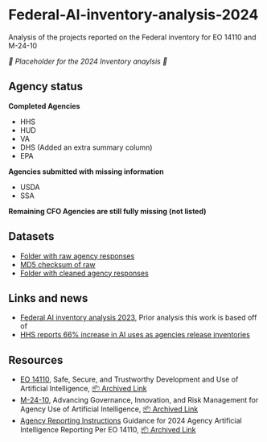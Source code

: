 # Federal-AI-inventory-analysis-2024
Analysis of the projects reported on the Federal inventory for EO 14110 and M-24-10

_🚧 Placeholder for the 2024 Inventory anaylsis 🚧_

## Agency status

**Completed Agencies**

+ HHS
+ HUD
+ VA
+ DHS (Added an extra summary column)
+ EPA

**Agencies submitted with missing information**

+ USDA
+ SSA

**Remaining CFO Agencies are still fully missing (not listed)**

## Datasets

+ [Folder with raw agency responses](data/raw_agency_responses/)
+ [MD5 checksum of raw](data/processed_responses/raw_agency_checksums.csv)
+ [Folder with cleaned agency responses](data/cleaned_agency_responses/)

## Links and news

+ [Federal AI inventory analysis 2023](https://github.com/thoppe/Federal-AI-inventory-analysis-2023), Prior analysis this work is based off of
+ [HHS reports 66% increase in AI uses as agencies release inventories](https://fedscoop.com/hhs-reports-66-increase-in-ai-uses-as-agencies-release-inventories/)

## Resources

+ [EO 14110](https://www.federalregister.gov/documents/2023/11/01/2023-24283/safe-secure-and-trustworthy-development-and-use-of-artificial-intelligence), Safe, Secure, and Trustworthy Development and Use of Artificial Intelligence, [📦 Archived Link](data/archive_reports/2023-24283.pdf)
+ [M-24-10](https://www.whitehouse.gov/wp-content/uploads/2024/03/M-24-10-Advancing-Governance-Innovation-and-Risk-Management-for-Agency-Use-of-Artificial-Intelligence.pdf), Advancing Governance, Innovation, and Risk Management for Agency Use of Artificial Intelligence, [📦 Archived Link](data/archive_reports/M-24-10-Advancing-Governance-Innovation-and-Risk-Management-for-Agency-Use-of-Artificial-Intelligence.pdf)
+ [Agency Reporting Instructions](https://www.whitehouse.gov/wp-content/uploads/2024/08/Instructions-for-2024-Agency-AI-Reporting-per-EO-14110.pdf) Guidance for 2024 Agency Artificial Intelligence Reporting Per EO 14110, [📦 Archived Link](data/archive_reports/Instructions-for-2024-Agency-AI-Reporting-per-EO-14110.pdf)